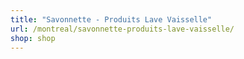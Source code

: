 ```yaml
---
title: "Savonnette - Produits Lave Vaisselle"
url: /montreal/savonnette-produits-lave-vaisselle/
shop: shop
---
```


